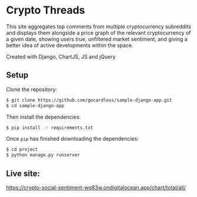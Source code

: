 # Crypto Threads
This site aggregates top comments from multiple cryptocurrency subreddits and displays them alongside a price graph of the relevant cryptocurrency of a given date, showing users true, unfiltered market sentiment, and giving a better idea of active developments within the space.

Created with Django, ChartJS, JS and jQuery
## Setup
Clone the repository:

```sh
$ git clone https://github.com/gocardless/sample-django-app.git
$ cd sample-django-app
```
Then install the dependencies:

```sh
$ pip install -r requirements.txt
```

Once `pip` has finished downloading the dependencies:
```sh
$ cd project
$ python manage.py runserver
```
## Live site:
https://crypto-social-sentiment-wq83w.ondigitalocean.app/chart/total/all/